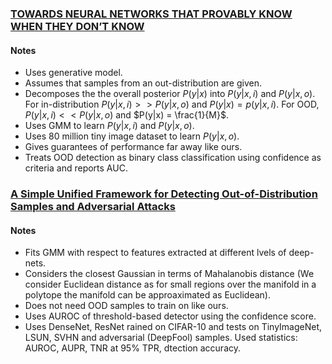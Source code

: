 ### [TOWARDS NEURAL NETWORKS THAT PROVABLY KNOW WHEN THEY DON’T KNOW](https://arxiv.org/pdf/1909.12180.pdf)
#### Notes 
- Uses generative model.
- Assumes that samples from an out-distribution are given.
- Decomposes the the overall posterior $P(y|x)$ into $P(y|x,i)$ and $P(y|x,o)$. For in-distribution $P(y|x,i) >> P(y|x,o)$ and $P(y|x) = p(y|x,i)$. For OOD, $P(y|x,i) << P(y|x,o)$ and $P(y|x) = \frac{1}{M}$.
- Uses GMM to learn $P(y|x,i)$ and $P(y|x,o)$.
- Uses 80 million tiny image dataset to learn $P(y|x,o)$.
- Gives guarantees of performance far away like ours.
- Treats OOD detection as binary class classification using confidence as criteria and reports AUC.

### [A Simple Unified Framework for Detecting Out-of-Distribution Samples and Adversarial Attacks](https://proceedings.neurips.cc/paper/2018/file/abdeb6f575ac5c6676b747bca8d09cc2-Paper.pdf)

#### Notes 
- Fits GMM with respect to features extracted at different lvels of deep-nets.
- Considers the closest Gaussian in terms of Mahalanobis distance (We consider Euclidean distance as for small regions over the manifold in a polytope the manifold can be approaximated as Euclidean).
- Does not need OOD samples to train on like ours.
- Uses AUROC of threshold-based detector using the confidence score.
- Uses DenseNet, ResNet rained on CIFAR-10 and tests on TinyImageNet, LSUN, SVHN and adversarial (DeepFool) samples.
Used statistics: AUROC, AUPR, TNR at 95% TPR, dtection accuracy.